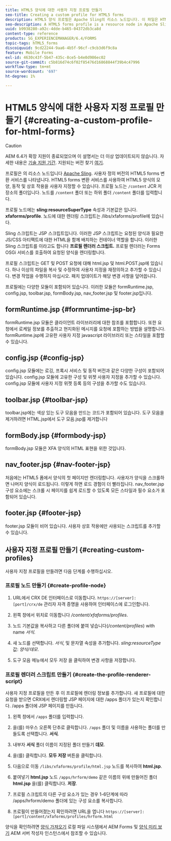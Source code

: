 ```yaml
---
title: HTML5 양식에 대한 사용자 지정 프로필 만들기
seo-title: Creating a custom profile for HTML5 forms
description: HTML5 양식 프로필은 Apache Sling의 리소스 노드입니다. 이 파일은 HTML5 forms Render 서비스의 사용자 지정된 버전을 나타냅니다.
seo-description: A HTML5 forms profile is a resource node in Apache Sling. It represents a customized version of HTML5 forms Render service.
uuid: b9938280-a92c-4dde-b465-04372db3ca8d
content-type: reference
products: SG_EXPERIENCEMANAGER/6.4/FORMS
topic-tags: hTML5_forms
discoiquuid: 9cd22244-9aa6-4b5f-96cf-c9cb3d6f9c8a
feature: Mobile Forms
exl-id: 4630c43f-5b47-435c-8ce5-b4e0d986ec02
source-git-commit: c5b816d74c6f02f85476d16868844f39b4c47996
workflow-type: tm+mt
source-wordcount: '697'
ht-degree: 1%

---
```


# HTML5 양식에 대한 사용자 지정 프로필 만들기 {#creating-a-custom-profile-for-html-forms}

>[!CAUTION]
>
>AEM 6.4가 확장 지원이 종료되었으며 이 설명서는 더 이상 업데이트되지 않습니다. 자세한 내용은 [기술 지원 기간](https://helpx.adobe.com/kr/support/programs/eol-matrix.html). 지원되는 버전 찾기 [여기](https://experienceleague.adobe.com/docs/).

프로필은 의 리소스 노드입니다 [Apache Sling](https://sling.apache.org/). 사용자 정의 버전의 HTML5 forms 변환 서비스를 나타냅니다. HTML5 forms 변환 서비스를 사용하여 HTML5 양식의 모양, 동작 및 상호 작용을 사용자 지정할 수 있습니다. 프로필 노드는 `/content` JCR 저장소의 폴더입니다. 노드를 `/content` 폴더 또는 하위 폴더 `/content` 폴더를 입력합니다.

프로필 노드에는 **sling:resourceSuperType** 속성과 기본값은 입니다. **xfaforms/profile**. 노드에 대한 렌더링 스크립트는 /libs/xfaforms/profile에 있습니다.

Sling 스크립트는 JSP 스크립트입니다. 이러한 JSP 스크립트는 요청된 양식과 필요한 JS/CSS 아티팩트에 대한 HTML을 함께 배치하는 컨테이너 역할을 합니다. 이러한 Sling 스크립트를 이라고도 합니다 **프로필 렌더러 스크립트.** 프로필 렌더러는 Forms OSGi 서비스를 호출하여 요청된 양식을 렌더링합니다.

프로필 스크립트는 GET 및 POST 요청에 대해 html.jsp 및 html.POST.jsp에 있습니다. 하나 이상의 파일을 복사 및 수정하여 사용자 지정을 재정의하고 추가할 수 있습니다. 변경 작업을 수행하지 마십시오. 패치 업데이트가 해당 변경 사항을 덮어씁니다.

프로필에는 다양한 모듈이 포함되어 있습니다. 이러한 모듈은 formRuntime.jsp, config.jsp, toolbar.jsp, formBody.jsp, nav_footer.jsp 및 footer.jsp입니다.

## formRuntime.jsp {#formruntime-jsp-br}

formRuntime.jsp 모듈은 클라이언트 라이브러리에 대한 참조를 포함합니다. 또한 요청에서 로케일 정보를 추출하고 현지화된 메시지를 요청에 포함하는 방법을 설명합니다. formRuntime.jsp에 고유한 사용자 지정 javascript 라이브러리 또는 스타일을 포함할 수 있습니다.

## config.jsp {#config-jsp}

config.jsp 모듈에는 로깅, 프록시 서비스 및 동작 버전과 같은 다양한 구성이 포함되어 있습니다. config.jsp 모듈에 고유한 구성 및 위젯 사용자 지정을 추가할 수 있습니다. config.jsp 모듈에 사용자 지정 위젯 등록 등의 구성을 추가할 수도 있습니다.

## toolbar.jsp {#toolbar-jsp}

toolbar.jsp에는 색상 있는 도구 모음을 만드는 코드가 포함되어 있습니다. 도구 모음을 제거하려면 HTML.jsp에서 도구 모음.jsp를 제거합니다

## formBody.jsp {#formbody-jsp}

formBody.jsp 모듈은 XFA 양식의 HTML 표현을 위한 것입니다.

## nav_footer.jsp {#nav-footer-jsp}

처음에는 HTML5 폼에서 양식의 첫 페이지만 렌더링합니다. 사용자가 양식을 스크롤하면 나머지 양식이 로드됩니다. 이렇게 하면 로드 경험이 더 빨라집니다. nav_footer.jsp 구성 요소에는 스크롤 시 페이지를 쉽게 로드할 수 있도록 모든 스타일과 필수 요소가 포함되어 있습니다.

## footer.jsp {#footer-jsp}

footer.jsp 모듈이 비어 있습니다. 사용자 상호 작용에만 사용되는 스크립트를 추가할 수 있습니다.

## 사용자 지정 프로필 만들기 {#creating-custom-profiles}

사용자 지정 프로필을 만들려면 다음 단계를 수행하십시오.

### 프로필 노드 만들기 {#create-profile-node}

1. URL에서 CRX DE 인터페이스로 이동합니다. `https://[server]:[port]/crx/de` 관리자 자격 증명을 사용하여 인터페이스에 로그인합니다.

1. 왼쪽 창에서 위치로 이동합니다 */content/xfaforms/profiles*.

1. 노드 기본값을 복사하고 다른 폴더에 붙여 넣습니다(*/content/profiles*) with name *서식*.

1. 새 노드를 선택합니다. *서식*, 및 문자열 속성을 추가합니다. *sling:resourceType* 값: *양식/데모*.

1. 도구 모음 메뉴에서 모두 저장 을 클릭하여 변경 사항을 저장합니다.

### 프로필 렌더러 스크립트 만들기 {#create-the-profile-renderer-script}

사용자 지정 프로필을 만든 후 이 프로필에 렌더링 정보를 추가합니다. 새 프로필에 대한 요청을 받으면 CRX에서 렌더링할 JSP 페이지에 대한 /apps 폴더가 있는지 확인합니다. /apps 폴더에 JSP 페이지를 만듭니다.

1. 왼쪽 창에서 `/apps` 폴더를 입력합니다.
1. 을(를) 마우스 오른쪽 단추로 클릭합니다. `/apps` 폴더 및 이름을 사용하는 폴더를 만들도록 선택합니다. **서식**.
1. 내부자 **서식** 폴더 이름이 지정된 폴더 만들기 **데모**.
1. 을(를) 클릭합니다. **모두 저장** 버튼을 클릭합니다.
1. 다음으로 이동 `/libs/xfaforms/profile/html.jsp` 노드를 복사하여 **html.jsp**.
1. 붙여넣기 **html.jsp** 노드 `/apps/hrform/demo` 같은 이름의 위에 만들어진 폴더 **html.jsp** 을(를) 클릭합니다. **저장**.
1. 프로필 스크립트의 다른 구성 요소가 있는 경우 1-6단계에 따라 /apps/hrform/demo 폴더에 있는 구성 요소를 복사합니다.

1. 프로필이 만들어졌는지 확인하려면 URL을 엽니다 `https://[server]:[port]/content/xfaforms/profiles/hrform.html`

양식을 확인하려면 [양식 가져오기](/help/forms/using/get-xdp-pdf-documents-aem.md) 로컬 파일 시스템에서 AEM Forms 및 [양식 미리 보기](/help/forms/using/previewing-forms.md) AEM 서버 작성자 인스턴스에서 참조할 수 있습니다.
